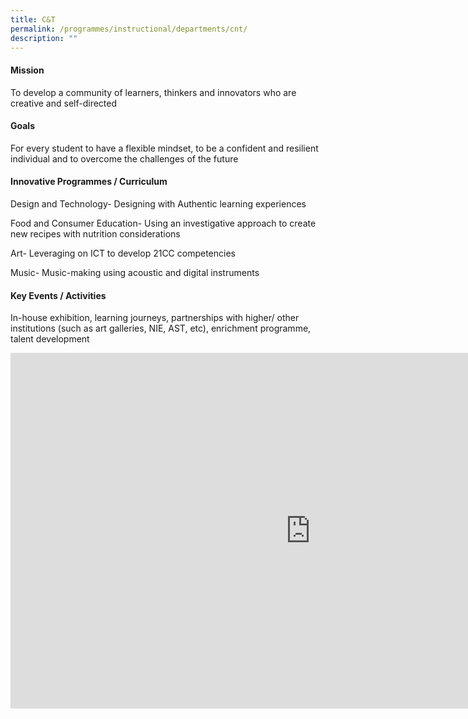 ```yaml
---
title: C&T
permalink: /programmes/instructional/departments/cnt/
description: ""
---
```

<h4><strong>Mission</strong></h4>
<p>To develop a community of learners, thinkers and innovators who are creative and self-directed</p>
<h4><strong>Goals</strong></h4>
<p>For every student to have a flexible mindset, to be a confident and resilient individual and to overcome the challenges of the future</p>
<h4><strong>Innovative Programmes / Curriculum</strong></h4>
<p>Design and Technology- Designing with Authentic learning experiences&nbsp;</p>
<p>Food and Consumer Education- Using an investigative approach to create new recipes with nutrition considerations</p>
<p>Art- Leveraging on ICT to develop 21CC competencies</p>
<p>Music- Music-making using acoustic and digital instruments</p>
<h4><strong>Key Events / Activities</strong></h4>
<p>In-house exhibition, learning journeys, partnerships with higher/ other institutions (such as art galleries, NIE, AST, etc), enrichment programme, talent development</p>
<iframe src="https://docs.google.com/presentation/d/e/2PACX-1vSr5OgQA9UyFZY3o2Gag_SUSTxqchX7jT4M8IE0gY1yEl2sjNtW0aQfzK96MESr_ma8o_yO9b2qe5-X/embed?start=false&amp;loop=false&amp;delayms=10000" frameborder="0" width="960" height="569" allowfullscreen="true"></iframe>